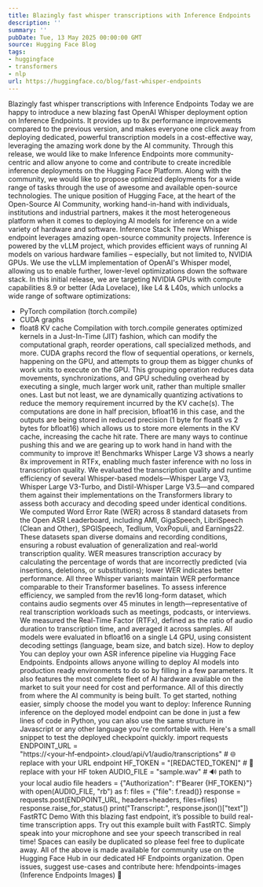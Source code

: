 ```yaml
---
title: Blazingly fast whisper transcriptions with Inference Endpoints
description: ''
summary: ''
pubDate: Tue, 13 May 2025 00:00:00 GMT
source: Hugging Face Blog
tags:
- huggingface
- transformers
- nlp
url: https://huggingface.co/blog/fast-whisper-endpoints
---
```


Blazingly fast whisper transcriptions with Inference Endpoints
Today we are happy to introduce a new blazing fast OpenAI Whisper deployment option on Inference Endpoints. It provides up to 8x performance improvements compared to the previous version, and makes everyone one click away from deploying dedicated, powerful transcription models in a cost-effective way, leveraging the amazing work done by the AI community.
Through this release, we would like to make Inference Endpoints more community-centric and allow anyone to come and contribute to create incredible inference deployments on the Hugging Face Platform. Along with the community, we would like to propose optimized deployments for a wide range of tasks through the use of awesome and available open-source technologies.
The unique position of Hugging Face, at the heart of the Open-Source AI Community, working hand-in-hand with individuals, institutions and industrial partners, makes it the most heterogeneous platform when it comes to deploying AI models for inference on a wide variety of hardware and software.
Inference Stack
The new Whisper endpoint leverages amazing open-source community projects. Inference is powered by the vLLM project, which provides efficient ways of running AI models on various hardware families – especially, but not limited to, NVIDIA GPUs. We use the vLLM implementation of OpenAI's Whisper model, allowing us to enable further, lower-level optimizations down the software stack.
In this initial release, we are targeting NVIDIA GPUs with compute capabilities 8.9 or better (Ada Lovelace), like L4 & L40s, which unlocks a wide range of software optimizations:
- PyTorch compilation (torch.compile)
- CUDA graphs
- float8 KV cache
Compilation with
torch.compile
generates optimized kernels in a Just-In-Time (JIT) fashion, which can modify the computational graph, reorder operations, call specialized methods, and more.
CUDA graphs record the flow of sequential operations, or kernels, happening on the GPU, and attempts to group them as bigger chunks of work units to execute on the GPU. This grouping operation reduces data movements, synchronizations, and GPU scheduling overhead by executing a single, much larger work unit, rather than multiple smaller ones.
Last but not least, we are dynamically quantizing activations to reduce the memory requirement incurred by the KV cache(s). The computations are done in half precision, bfloat16 in this case, and the outputs are being stored in reduced precision (1 byte for float8 vs 2 bytes for bfloat16) which allows us to store more elements in the KV cache, increasing the cache hit rate.
There are many ways to continue pushing this and we are gearing up to work hand in hand with the community to improve it!
Benchmarks
Whisper Large V3 shows a nearly 8x improvement in RTFx, enabling much faster inference with no loss in transcription quality.
We evaluated the transcription quality and runtime efficiency of several Whisper-based models—Whisper Large V3, Whisper Large V3-Turbo, and Distil-Whisper Large V3.5—and compared them against their implementations on the Transformers library to assess both accuracy and decoding speed under identical conditions.
We computed Word Error Rate (WER) across 8 standard datasets from the Open ASR Leaderboard, including AMI, GigaSpeech, LibriSpeech (Clean and Other), SPGISpeech, Tedlium, VoxPopuli, and Earnings22. These datasets span diverse domains and recording conditions, ensuring a robust evaluation of generalization and real-world transcription quality. WER measures transcription accuracy by calculating the percentage of words that are incorrectly predicted (via insertions, deletions, or substitutions); lower WER indicates better performance. All three Whisper variants maintain WER performance comparable to their Transformer baselines.
To assess inference efficiency, we sampled from the rev16 long-form dataset, which contains audio segments over 45 minutes in length—representative of real transcription workloads such as meetings, podcasts, or interviews. We measured the Real-Time Factor (RTFx), defined as the ratio of audio duration to transcription time, and averaged it across samples. All models were evaluated in bfloat16
on a single L4 GPU, using consistent decoding settings (language, beam size, and batch size).
How to deploy
You can deploy your own ASR inference pipeline via Hugging Face Endpoints. Endpoints allows anyone willing to deploy AI models into production ready environments to do so by filling in a few parameters. It also features the most complete fleet of AI hardware available on the market to suit your need for cost and performance. All of this directly from where the AI community is being built. To get started, nothing easier, simply choose the model you want to deploy:
Inference
Running inference on the deployed model endpoint can be done in just a few lines of code in Python, you can also use the same structure in Javascript or any other language you're comfortable with.
Here's a small snippet to test the deployed checkpoint quickly.
import requests
ENDPOINT_URL = "https://<your‑hf‑endpoint>.cloud/api/v1/audio/transcriptions" # 🌐 replace with your URL endpoint
HF_TOKEN = "[REDACTED_TOKEN]" # 🔑 replace with your HF token
AUDIO_FILE = "sample.wav" # 🔊 path to your local audio file
headers = {"Authorization": f"Bearer {HF_TOKEN}"}
with open(AUDIO_FILE, "rb") as f:
files = {"file": f.read()}
response = requests.post(ENDPOINT_URL, headers=headers, files=files)
response.raise_for_status()
print("Transcript:", response.json()["text"])
FastRTC Demo
With this blazing fast endpoint, it’s possible to build real-time transcription apps. Try out this example built with FastRTC. Simply speak into your microphone and see your speech transcribed in real time!
Spaces can easily be duplicated so please feel free to duplicate away. All of the above is made available for community use on the Hugging Face Hub in our dedicated HF Endpoints organization. Open issues, suggest use-cases and contribute here: hfendpoints-images (Inference Endpoints Images) 🚀